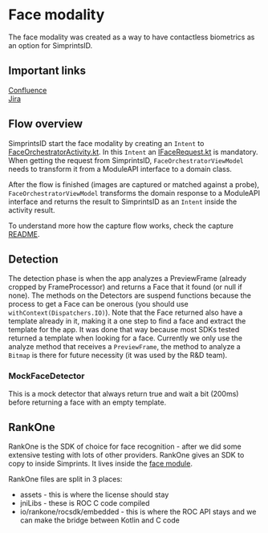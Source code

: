 # Face modality

The face modality was created as a way to have contactless biometrics as an option for SimprintsID.

##  Important links
[Confluence](https://simprints.atlassian.net/wiki/spaces/CS/overview)  
[Jira](https://simprints.atlassian.net/secure/RapidBoard.jspa?rapidView=19)

## Flow overview

SimprintsID start the face modality by creating an `Intent` to [FaceOrchestratorActivity.kt](src/main/java/com/simprints/face/orchestrator/FaceOrchestratorActivity.kt). In this `Intent` an [IFaceRequest.kt](../moduleapi/src/main/java/com/simprints/moduleapi/face/requests/IFaceRequest.kt) is mandatory. When getting the request from SimprintsID, `FaceOrchestratorViewModel` needs to transform it from a ModuleAPI interface to a domain class.

After the flow is finished (images are captured or matched against a probe), `FaceOrchestratorViewModel` transforms the domain response to a ModuleAPI interface and returns the result to SimprintsID as an `Intent` inside the activity result.

To understand more how the capture flow works, check the capture [README](src/main/java/com/simprints/face/capture/README.md).

## Detection

The detection phase is when the app analyzes a PreviewFrame (already cropped by FrameProcessor) and returns a Face that it found (or null if none). The methods on the Detectors are suspend functions because the process to get a Face can be onerous (you should use `withContext(Dispatchers.IO)`). Note that the Face returned also have a template already in it, making it a one step to find a face and extract the template for the app. It was done that way because most SDKs tested returned a template when looking for a face. Currently we only use the analyze method that receives a `PreviewFrame`, the method to analyze a `Bitmap` is there for future necessity (it was used by the R&D team).

### MockFaceDetector

This is a mock detector that always return true and wait a bit (200ms) before returning a face with an empty template.

## RankOne

RankOne is the SDK of choice for face recognition - after we did some extensive testing with lots of other providers. RankOne gives an SDK to copy to inside Simprints. It lives inside the [face module](src/main/java/io/rankone/rocsdk/embedded).

RankOne files are split in 3 places:
- assets - this is where the license should stay
- jniLibs - these is ROC C code compiled
- io/rankone/rocsdk/embedded - this is where the ROC API stays and we can make the bridge between Kotlin and C code
